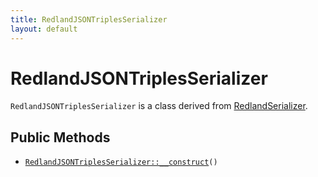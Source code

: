```yaml
---
title: RedlandJSONTriplesSerializer
layout: default
---
```


# RedlandJSONTriplesSerializer

<code>RedlandJSONTriplesSerializer</code> is a class derived from <a href="RedlandSerializer">RedlandSerializer</a>.

## Public Methods

* <code><a href="RedlandJSONTriplesSerializer%3A%3A__construct">RedlandJSONTriplesSerializer::__construct</a>()</code>

